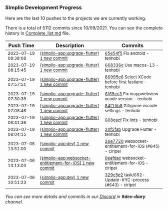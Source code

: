 
### Simplio Development Progress

Here are the last 10 pushes to the projects we are currently working.

There is a total of 5112 commits since 10/09/2021. You can see the complete history in
 [Complete_list.md](Complete_list.md) file.

| Push Time | Description | Commits |
| --- | --- | --- |
| <sub>2023-07-19 08:38:08</sub> | <sub>[[simplio-app:upgrade-flutter] 1 new commit](https://github.com/SimplioOfficial/simplio-app/commit/65e54f54ec99715dff1c57e50fd604544164fd8f)</sub> | <sub>[65e54f5](https://github.com/SimplioOfficial/simplio-app/commit/65e54f54ec99715dff1c57e50fd604544164fd8f) Fix android - tenhobi</sub> |
| <sub>2023-07-19 08:15:45</sub> | <sub>[[simplio-app:upgrade-flutter] 1 new commit](https://github.com/SimplioOfficial/simplio-app/commit/668336e904b1827ac45236abd19a305bb94ca7b1)</sub> | <sub>[668336e](https://github.com/SimplioOfficial/simplio-app/commit/668336e904b1827ac45236abd19a305bb94ca7b1) Use macos-13 - tenhobi</sub> |
| <sub>2023-07-19 07:57:51</sub> | <sub>[[simplio-app:upgrade-flutter] 1 new commit](https://github.com/SimplioOfficial/simplio-app/commit/86995e6ac148bbc75b83f1066bb53c54e88277da)</sub> | <sub>[86995e6](https://github.com/SimplioOfficial/simplio-app/commit/86995e6ac148bbc75b83f1066bb53c54e88277da) Select XCode before first fastlane - tenhobi</sub> |
| <sub>2023-07-19 07:30:39</sub> | <sub>[[simplio-app:upgrade-flutter] 1 new commit](https://github.com/SimplioOfficial/simplio-app/commit/6f65cc347beee2e78c617ef8377294c0f82ab09c)</sub> | <sub>[6f65cc3](https://github.com/SimplioOfficial/simplio-app/commit/6f65cc347beee2e78c617ef8377294c0f82ab09c) Fix inappwebview xcode version - tenhobi</sub> |
| <sub>2023-07-19 07:06:46</sub> | <sub>[[simplio-app:upgrade-flutter] 1 new commit](https://github.com/SimplioOfficial/simplio-app/commit/84f15b8b29b4d6968a30aff158f76313a00bb926)</sub> | <sub>[84f15b8](https://github.com/SimplioOfficial/simplio-app/commit/84f15b8b29b4d6968a30aff158f76313a00bb926) Gitignore vscode settings - tenhobi</sub> |
| <sub>2023-07-19 06:41:36</sub> | <sub>[[simplio-app:upgrade-flutter] 1 new commit](https://github.com/SimplioOfficial/simplio-app/commit/608eacf29b6a9d8c2da339c78413b9a53d46a2e6)</sub> | <sub>[608eacf](https://github.com/SimplioOfficial/simplio-app/commit/608eacf29b6a9d8c2da339c78413b9a53d46a2e6) Fix lints - tenhobi</sub> |
| <sub>2023-07-19 06:04:15</sub> | <sub>[[simplio-app:upgrade-flutter] 1 new commit](https://github.com/SimplioOfficial/simplio-app/commit/20f5fabb3d670a07c00e0d36f570cd821401aea7)</sub> | <sub>[20f5fab](https://github.com/SimplioOfficial/simplio-app/commit/20f5fabb3d670a07c00e0d36f570cd821401aea7) Upgrade Flutter - tenhobi</sub> |
| <sub>2023-07-06 13:51:00</sub> | <sub>[[simplio-app:dev] 1 new commit](https://github.com/SimplioOfficial/simplio-app/commit/26e77205a8900c0c2856d523d836d3ac0526b9e0)</sub> | <sub>[26e7720](https://github.com/SimplioOfficial/simplio-app/commit/26e77205a8900c0c2856d523d836d3ac0526b9e0) websocket-entitlement-for-iOS (#645) - ciripel</sub> |
| <sub>2023-07-06 13:13:03</sub> | <sub>[[simplio-app:websocket-entitlement-for-iOS] 1 new commit](https://github.com/SimplioOfficial/simplio-app/commit/0eafdac744fdca0aa1e9fb60533c8114d132a381)</sub> | <sub>[0eafdac](https://github.com/SimplioOfficial/simplio-app/commit/0eafdac744fdca0aa1e9fb60533c8114d132a381) websocket-entitlement-for-iOS - ciripel</sub> |
| <sub>2023-07-06 10:51:23</sub> | <sub>[[simplio-app:dev] 1 new commit](https://github.com/SimplioOfficial/simplio-app/commit/329c5e2b56374fd9af2c642ff98d01185087466c)</sub> | <sub>[329c5e2](https://github.com/SimplioOfficial/simplio-app/commit/329c5e2b56374fd9af2c642ff98d01185087466c) task/652-Update-KYC-process (#643) - ciripel</sub> |

_You can see more details and commits in our [Discord](https://discord.gg/aKhjuwZmdP) in **#dev-diary** channel._
